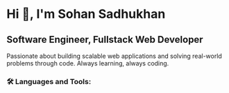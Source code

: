 <h1 >Hi 👋, I'm Sohan Sadhukhan</h1>
<h2>Software Engineer, Fullstack Web Developer</h2>
Passionate about building scalable web applications and solving real-world problems through code. Always learning, always coding.

<h3 align="left">🛠 Languages and Tools:</h3>
<!-- <p align="left">
<a href="https://developer.mozilla.org/en-US/docs/Web/JavaScript" target="_blank" rel="noreferrer"> <img src="https://raw.githubusercontent.com/danielcranney/readme-generator/main/public/icons/skills/javascript-colored.svg" alt="javascript" width="40" height="40"/> </a>
<a href="https://www.typescriptlang.org/" target="_blank" rel="noreferrer"> <img src="https://raw.githubusercontent.com/danielcranney/readme-generator/main/public/icons/skills/typescript-colored.svg" alt="typescript" width="40" height="40"/> </a> 
<a href="https://reactjs.org/" target="_blank" rel="noreferrer"> <img src="https://raw.githubusercontent.com/danielcranney/readme-generator/main/public/icons/skills/react-colored.svg" alt="react" width="40" height="40"/> </a> 
<a href="https://nextjs.org/" target="_blank" rel="noreferrer"> <img src="https://raw.githubusercontent.com/danielcranney/readme-generator/main/public/icons/skills/nextjs-colored.svg" alt="nextjs" width="40" height="40"/> </a> 
<a href="https://www.w3.org/html/" target="_blank" rel="noreferrer"> <img src="https://raw.githubusercontent.com/danielcranney/readme-generator/main/public/icons/skills/html5-colored.svg" alt="html5" width="40" height="40"/> </a>
<a href="https://www.w3schools.com/css/" target="_blank" rel="noreferrer"> <img src="https://raw.githubusercontent.com/danielcranney/readme-generator/main/public/icons/skills/css3-colored.svg" alt="css3" width="40" height="40"/> </a>
<a href="https://getbootstrap.com" target="_blank" rel="noreferrer"> <img src="https://raw.githubusercontent.com/danielcranney/readme-generator/main/public/icons/skills/nodejs-colored.svg" alt="nodejs" width="40" height="40"/></a> 
<a href="https://nodejs.org" target="_blank" rel="noreferrer"> <img src="https://raw.githubusercontent.com/danielcranney/readme-generator/main/public/icons/skills/postgresql-colored.svg" alt="postgresql" width="40" height="40"/> </a>
<a href="https://www.figma.com/" target="_blank" rel="noreferrer"> <img src="https://raw.githubusercontent.com/danielcranney/readme-generator/main/public/icons/skills/figma-colored.svg" alt="figma" width="40" height="40"/> </a>
<a href="https://www.photoshop.com/en" target="_blank" rel="noreferrer"> <img src="https://raw.githubusercontent.com/danielcranney/readme-generator/main/public/icons/skills/photoshop-colored.svg" alt="photoshop" width="40" height="40"/> </a></p>
 -->

<p align="left">
<!--     <a href="" target="_blank" rel="noreferrer"> <img src="https://img.shields.io/badge/JavaScript-323330?style=for-the-badge&logo=javascript&logoColor=F7DF1E"/> </a>
  &nbsp;
    <a href="" target="_blank" rel="noreferrer"> <img src="https://img.shields.io/badge/TypeScript-007ACC?style=for-the-badge&logo=typescript&logoColor=white"/> </a>
  &nbsp; 
    <a href="" target="_blank" rel="noreferrer"> <img src="https://img.shields.io/badge/HTML5-E34F26?style=for-the-badge&logo=html5&logoColor=white"/> </a>
    &nbsp;
    <a href="" target="_blank" rel="noreferrer"> <img src="https://img.shields.io/badge/CSS3-1572B6?style=for-the-badge&logo=css3&logoColor=white"/> </a>
    &nbsp;
  <a href="" target="_blank" rel="noreferrer"> <img src="https://img.shields.io/badge/React-20232A?style=for-the-badge&logo=react&logoColor=61DAFB"/> </a>
  &nbsp;
  <a href="" target="_blank" rel="noreferrer"> <img src="https://img.shields.io/badge/next%20js-000000?style=for-the-badge&logo=nextdotjs&logoColor=white"/></a>
  &nbsp;
 <a href="" target="_blank" rel="noreferrer"> <img src="https://img.shields.io/badge/shadcn%2Fui-000000?style=for-the-badge&logo=shadcnui&logoColor=white"/> </a>
  &nbsp;
  <a href="" target="_blank" rel="noreferrer"> <img src="https://img.shields.io/badge/Sqlite-003B57?style=for-the-badge&logo=sqlite&logoColor=white"/> </a>
  &nbsp;
  <a href="" target="_blank" rel="noreferrer"> <img src="https://img.shields.io/badge/PostgreSQL-316192?style=for-the-badge&logo=postgresql&logoColor=white"/> </a>
  &nbsp;
  <a href="" target="_blank" rel="noreferrer"> <img src="https://img.shields.io/badge/bun-282a36?style=for-the-badge&logo=bun&logoColor=fbf0df"/> </a>
  &nbsp;
  <a href="" target="_blank" rel="noreferrer"> <img src="https://img.shields.io/badge/Visual_Studio_Code-0078D4?style=for-the-badge&logo=visual%20studio%20code&logoColor=white"/> </a>
   &nbsp;
  <a href="" target="_blank" rel="noreferrer"> <img src="https://img.shields.io/badge/Adobe%20Photoshop-31A8FF?style=for-the-badge&logo=Adobe%20Photoshop&logoColor=black"/> </a> -->
</p>
<!--  <h3 align="left">🛠 What i am currently learning:</h3> -->
